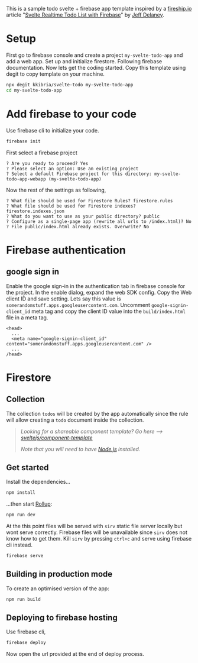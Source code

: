 This is a sample todo svelte + firebase app template inspired by a [fireship.io](https://fireship.io) article "[Svelte Realtime Todo List with Firebase](https://fireship.io/lessons/svelte-v3-overview-firebase/)" by [Jeff Delaney](https://fireship.io/contributors/jeff-delaney/).

# Setup
First go to firebase console and create a project ``my-svelte-todo-app`` and add a web app.
Set up and initialize firestore. Following firebase documentation.
Now lets get the coding started.
Copy this template using degit to copy template on your machine.
```bash
npx degit kkibria/svelte-todo my-svelte-todo-app
cd my-svelte-todo-app
```

# Add firebase to your code 
Use firebase cli to initialize your code. 
```bash
firebase init
```
First select a firebase project
```
? Are you ready to proceed? Yes
? Please select an option: Use an existing project
? Select a default Firebase project for this directory: my-svelte-todo-app-webapp (my-svelte-todo-app)
```
Now the rest of the settings as following,
```
? What file should be used for Firestore Rules? firestore.rules
? What file should be used for Firestore indexes? firestore.indexes.json
? What do you want to use as your public directory? public
? Configure as a single-page app (rewrite all urls to /index.html)? No
? File public/index.html already exists. Overwrite? No
```

# Firebase authentication

## google sign in
Enable the google sign-in in the authentication tab in firebase console for the project. In the enable dialog, expand the web SDK config.
Copy the Web client ID and save setting.  Lets say this value is ``somerandomstuff.apps.googleusercontent.com``. Uncomment ``google-signin-client_id`` meta tag and copy the client ID value into the ``build/index.html`` file in a meta tag.

```
<head>
  ...
  <meta name="google-signin-client_id" content="somerandomstuff.apps.googleusercontent.com" />
  ...
/head>
```

# Firestore
## Collection
The collection ``todos`` will be created by the app automatically since the rule will allow creating a `todo` document inside the collection.

> *Looking for a shareable component template? Go here --> [sveltejs/component-template](https://github.com/sveltejs/component-template)*
>
> *Note that you will need to have [Node.js](https://nodejs.org) installed.*

## Get started

Install the dependencies...

```bash
npm install
```

...then start [Rollup](https://rollupjs.org):

```bash
npm run dev
```

At the this point files will be served with ``sirv`` static file server locally but wont serve correctly. Firebase files will be unavailable since ``sirv`` does not know how to get them. Kill ``sirv`` by pressing ``ctrl+c`` and serve using firebase cli instead.

```bash
firebase serve
```

## Building in production mode

To create an optimised version of the app:

```bash
npm run build
```

## Deploying to firebase hosting
Use firebase cli,

```bash
firebase deploy
```
Now open the url provided at the end of deploy process.